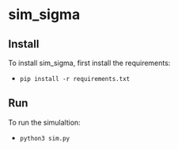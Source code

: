 sim_sigma
===

## Install
To install sim_sigma, first install the requirements:
* `pip install -r requirements.txt`

## Run
To run the simulaltion:
* `python3 sim.py`


